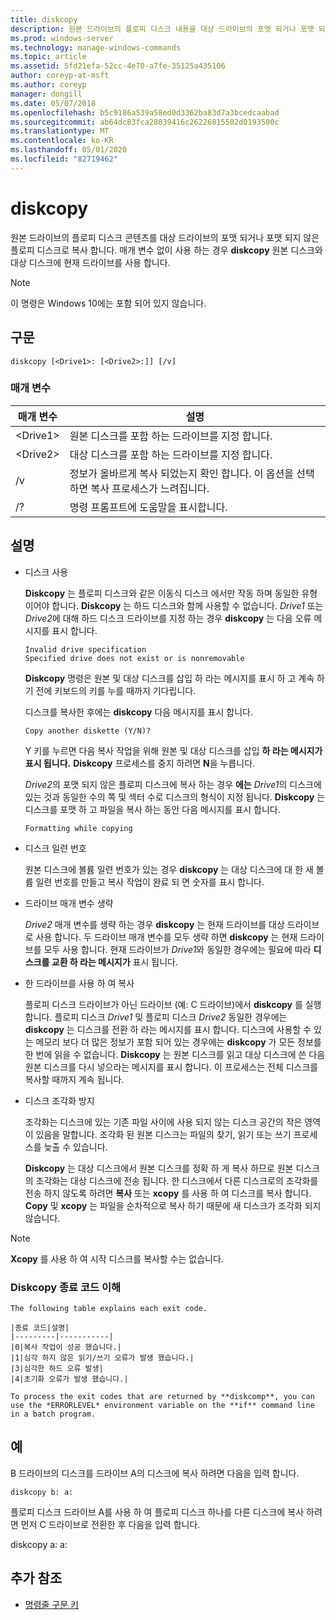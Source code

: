 ```yaml
---
title: diskcopy
description: 원본 드라이브의 플로피 디스크 내용을 대상 드라이브의 포맷 되거나 포맷 되지 않은 플로피 디스크로 복사 하는 diskcopy에 대 한 참조 항목입니다.
ms.prod: windows-server
ms.technology: manage-windows-commands
ms.topic: article
ms.assetid: 5fd21efa-52cc-4e70-a7fe-35125a435106
author: coreyp-at-msft
ms.author: coreyp
manager: dongill
ms.date: 05/07/2018
ms.openlocfilehash: b5c9186a539a58ed0d3362ba83d7a3bcedcaabad
ms.sourcegitcommit: ab64dc83fca28039416c26226815502d0193500c
ms.translationtype: MT
ms.contentlocale: ko-KR
ms.lasthandoff: 05/01/2020
ms.locfileid: "82719462"
---
```

# <a name="diskcopy"></a>diskcopy

원본 드라이브의 플로피 디스크 콘텐츠를 대상 드라이브의 포맷 되거나 포맷 되지 않은 플로피 디스크로 복사 합니다. 매개 변수 없이 사용 하는 경우 **diskcopy** 원본 디스크와 대상 디스크에 현재 드라이브를 사용 합니다.



> [!NOTE]
> 이 명령은 Windows 10에는 포함 되어 있지 않습니다.

## <a name="syntax"></a>구문

```
diskcopy [<Drive1>: [<Drive2>:]] [/v]
```

### <a name="parameters"></a>매개 변수

|매개 변수|설명|
|---------|-----------|
|\<Drive1>|원본 디스크를 포함 하는 드라이브를 지정 합니다.|
|\<Drive2>|대상 디스크를 포함 하는 드라이브를 지정 합니다.|
|/v|정보가 올바르게 복사 되었는지 확인 합니다. 이 옵션을 선택 하면 복사 프로세스가 느려집니다.|
|/?|명령 프롬프트에 도움말을 표시합니다.|

## <a name="remarks"></a>설명

-   디스크 사용

    **Diskcopy** 는 플로피 디스크와 같은 이동식 디스크 에서만 작동 하며 동일한 유형 이어야 합니다. **Diskcopy** 는 하드 디스크와 함께 사용할 수 없습니다. *Drive1* 또는 *Drive2*에 대해 하드 디스크 드라이브를 지정 하는 경우 **diskcopy** 는 다음 오류 메시지를 표시 합니다.  
    ```
    Invalid drive specification
    Specified drive does not exist or is nonremovable
    ```  
    **Diskcopy** 명령은 원본 및 대상 디스크를 삽입 하 라는 메시지를 표시 하 고 계속 하기 전에 키보드의 키를 누를 때까지 기다립니다.

    디스크를 복사한 후에는 **diskcopy** 다음 메시지를 표시 합니다.  
    ```
    Copy another diskette (Y/N)?
    ```  
    Y 키를 누르면 다음 복사 작업을 위해 원본 및 대상 디스크를 삽입 **하 라는 메시지가 표시 됩니다.** **Diskcopy** 프로세스를 중지 하려면 **N**을 누릅니다.

    *Drive2*의 포맷 되지 않은 플로피 디스크에 복사 하는 경우 **에는** *Drive1*의 디스크에 있는 것과 동일한 수의 쪽 및 섹터 수로 디스크의 형식이 지정 됩니다. **Diskcopy** 는 디스크를 포맷 하 고 파일을 복사 하는 동안 다음 메시지를 표시 합니다.  
    ```
    Formatting while copying
    ```  
-   디스크 일련 번호

    원본 디스크에 볼륨 일련 번호가 있는 경우 **diskcopy** 는 대상 디스크에 대 한 새 볼륨 일련 번호를 만들고 복사 작업이 완료 되 면 숫자를 표시 합니다.
-   드라이브 매개 변수 생략

    *Drive2* 매개 변수를 생략 하는 경우 **diskcopy** 는 현재 드라이브를 대상 드라이브로 사용 합니다. 두 드라이브 매개 변수를 모두 생략 하면 **diskcopy** 는 현재 드라이브를 모두 사용 합니다. 현재 드라이브가 *Drive1*와 동일한 경우에는 필요에 따라 **디스크를 교환 하 라는 메시지가** 표시 됩니다.
-   한 드라이브를 사용 하 여 복사

    플로피 디스크 드라이브가 아닌 드라이브 (예: C 드라이브)에서 **diskcopy** 를 실행 합니다. 플로피 디스크 *Drive1* 및 플로피 디스크 *Drive2* 동일한 경우에는 **diskcopy** 는 디스크를 전환 하 라는 메시지를 표시 합니다. 디스크에 사용할 수 있는 메모리 보다 더 많은 정보가 포함 되어 있는 경우에는 **diskcopy** 가 모든 정보를 한 번에 읽을 수 없습니다. **Diskcopy** 는 원본 디스크를 읽고 대상 디스크에 쓴 다음 원본 디스크를 다시 넣으라는 메시지를 표시 합니다. 이 프로세스는 전체 디스크를 복사할 때까지 계속 됩니다.
-   디스크 조각화 방지

    조각화는 디스크에 있는 기존 파일 사이에 사용 되지 않는 디스크 공간의 작은 영역이 있음을 말합니다. 조각화 된 원본 디스크는 파일의 찾기, 읽기 또는 쓰기 프로세스를 늦출 수 있습니다.

    **Diskcopy** 는 대상 디스크에서 원본 디스크를 정확 하 게 복사 하므로 원본 디스크의 조각화는 대상 디스크에 전송 됩니다. 한 디스크에서 다른 디스크로의 조각화를 전송 하지 않도록 하려면 **복사** 또는 **xcopy** 를 사용 하 여 디스크를 복사 합니다. **Copy** 및 **xcopy** 는 파일을 순차적으로 복사 하기 때문에 새 디스크가 조각화 되지 않습니다.

> [!NOTE]
> **Xcopy** 를 사용 하 여 시작 디스크를 복사할 수는 없습니다.

### <a name="understanding-diskcopy-exit-codes"></a>**Diskcopy** 종료 코드 이해

    The following table explains each exit code.
    
    |종료 코드|설명|
    |---------|-----------|
    |0|복사 작업이 성공 했습니다.|
    |1|심각 하지 않은 읽기/쓰기 오류가 발생 했습니다.|
    |3|심각한 하드 오류 발생|
    |4|초기화 오류가 발생 했습니다.|

    To process the exit codes that are returned by **diskcomp**, you can use the *ERRORLEVEL* environment variable on the **if** command line in a batch program.

## <a name="examples"></a>예

B 드라이브의 디스크를 드라이브 A의 디스크에 복사 하려면 다음을 입력 합니다.
```
diskcopy b: a:
```
플로피 디스크 드라이브 A를 사용 하 여 플로피 디스크 하나를 다른 디스크에 복사 하려면 먼저 C 드라이브로 전환한 후 다음을 입력 합니다.

diskcopy a: a:

## <a name="additional-references"></a>추가 참조

- [명령줄 구문 키](command-line-syntax-key.md)